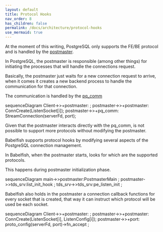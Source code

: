 ```yaml
---
layout: default
title: Protocol Hooks
nav_order: 8
has_children: false
permalink: /docs/architecture/protocol-hooks
use_mermaid: true
---
```


At the moment of this writing, PostgreSQL only supports the FE/BE protocol and is handled by the [postmaster](https://github.com/postgres/postgres/blob/a1708ab652eaef3e9405d5119721a9a4ecb6fcbd/src/backend/postmaster/postmaster.c).

In PostgreSQL, the postmaster is responsible (among other things) for initiating the processes that will handle the connections request.

Basically, the postmaster just waits for a new connection request to arrive, when it comes it creates a new backend process to handle the communication for that connection.

The communication is handled by the [pq_comm](https://github.com/postgres/postgres/blob/e849f3f1f884ad140b60a24354c6371cbd2efbb6/src/backend/libpq/pqcomm.c)

<div class="mermaid">
sequenceDiagram
    Client->>+postmaster: ;
    postmaster->>+postmaster: ConnCreate(ListenSocket[i]);
    postmaster->>+pq_comm: StreamConnection(serverFd, port);
</div>

Given that the postmaster interacts directly with the pq_comm, is not possible to
support more protocols without modifying the postmaster.

Babelfish supports protocol hooks by modifying several aspects of the PostgreSQL
connection management.

In Babelfish, when the postmaster starts, looks for which are the supported
protocols.

This happens during postmaster initialization phase.

<div class="mermaid">
sequenceDiagram
    main->>postmaster:PostmasterMain ;
    postmaster->>tds_srv:list_init_hook ;
    tds_srv->>tds_srv:pe_listen_init ;
</div>

Babelfish also holds in the postmaster a connection callback functions for every
socket that is created, that way it can instruct which protocol will be used be
each socket.

<div class="mermaid">
sequenceDiagram
    Client->>+postmaster: ;
    postmaster->>+postmaster: ConnCreate(ListenSocket[i], ListenConfig[i]);
    postmaster->>+port: proto_config(serverFd, port)->fn_accept ;
</div>
